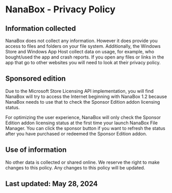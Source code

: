 ﻿# NanaBox - Privacy Policy

## Information collected

NanaBox does not collect any information. However it does provide you access to 
files and folders on your file system. Additionally, the Windows Store and 
Windows App Host collect data on usage, for example, who bought/used the app 
and crash reports. If you open any files or links in the app that go to other
websites you will need to look at their privacy policy.

## Sponsored edition

Due to the Microsoft Store Licensing API implementation, you will find NanaBox
will try to access the Internet beginning with NanaBox 1.2 because NanaBox
needs to use that to check the Sponsor Edition addon licensing status.

For optimizing the user experience, NanaBox will only check the Sponsor 
Edition addon licensing status at the first time your launch NanaBox File
Manager. You can click the sponsor button if you want to refresh the status
after you have purchased or redeemed the Sponsor Edition addon.

## Use of information

No other data is collected or shared online. We reserve the right to 
make changes to this policy. Any changes to this policy will be updated. 

## Last updated: May 28, 2024
